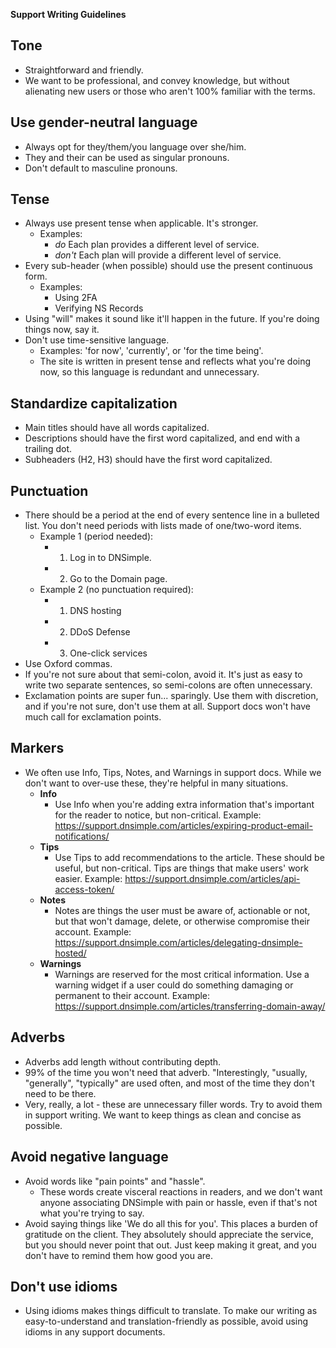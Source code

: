 **Support Writing Guidelines** 

## Tone

* Straightforward and friendly. 
* We want to be professional, and convey knowledge, but without alienating new users or those who aren't 100% familiar with the terms.

## Use gender-neutral language

* Always opt for they/them/you language over she/him.
* They and their can be used as singular pronouns.  
* Don't default to masculine pronouns. 

## Tense

* Always use present tense when applicable. It's stronger.
  * Examples: 
    * *do* Each plan provides a different level of service.
    * *don't* Each plan will provide a different level of service. 
* Every sub-header (when possible) should use the present continuous form. 
   * Examples: 
      * Using 2FA 
      * Verifying NS Records 
* Using "will" makes it sound like it'll happen in the future. If you're doing things now, say it.
* Don't use time-sensitive language.
    * Examples: 'for now', 'currently', or 'for the time being'. 
    * The site is written in present tense and reflects what you're doing now, so this language is redundant and unnecessary. 

## Standardize capitalization

* Main titles should have all words capitalized.
* Descriptions should have the first word capitalized, and end with a trailing dot.
* Subheaders (H2, H3) should have the first word capitalized. 

## Punctuation

* There should be a period at the end of every sentence line in a bulleted list. You don't need periods with lists made of one/two-word items. 
   * Example 1 (period needed): 
       * 1. Log in to DNSimple. 
       * 2. Go to the Domain page. 
   * Example 2 (no punctuation required): 
       * 1. DNS hosting
       * 2. DDoS Defense 
       * 3. One-click services
* Use Oxford commas. 
* If you're not sure about that semi-colon, avoid it. It's just as easy to write two separate sentences, so semi-colons are often unnecessary. 
* Exclamation points are super fun... sparingly. Use them with discretion, and if you're not sure, don't use them at all. Support docs won't have much call for exclamation points. 

## Markers

* We often use Info, Tips, Notes, and Warnings in support docs. While we don't want to over-use these, they're helpful in many situations. 
  * **Info**
    * Use Info when you're adding extra information that's important for the reader to notice, but non-critical. Example: https://support.dnsimple.com/articles/expiring-product-email-notifications/
  * **Tips**
    * Use Tips to add recommendations to the article. These should be useful, but non-critical. Tips are things that make users' work easier. Example: https://support.dnsimple.com/articles/api-access-token/
  * **Notes** 
    * Notes are things the user must be aware of, actionable or not, but that won't damage, delete, or otherwise compromise their account. Example: https://support.dnsimple.com/articles/delegating-dnsimple-hosted/
  * **Warnings** 
    * Warnings are reserved for the most critical information. Use a warning widget if a user could do something damaging or permanent to their account. Example: https://support.dnsimple.com/articles/transferring-domain-away/

## Adverbs

* Adverbs add length without contributing depth. 
* 99% of the time you won't need that adverb. "Interestingly, "usually, "generally", "typically" are used often, and most of the time they don't need to be there. 
* Very, really, a lot - these are unnecessary filler words. Try to avoid them in support writing. We want to keep things as clean and concise as possible. 

## Avoid negative language

* Avoid words like "pain points" and "hassle".
    * These words create visceral reactions in readers, and we don't want anyone associating DNSimple with pain or hassle, even if that's not what you're trying to say. 
* Avoid saying things like 'We do all this for you'. This places a burden of gratitude on the client. They absolutely should appreciate the service, but you should never point that out. Just keep making it great, and you don't have to remind them how good you are. 

## Don't use idioms 

* Using idioms makes things difficult to translate. To make our writing as easy-to-understand and translation-friendly as possible, avoid using idioms in any support documents. 



